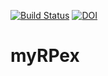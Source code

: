 [![Build Status](https://travis-ci.com/yzhlinscau/myRPex.svg?branch=master)](https://travis-ci.com/yzhlinscau/myRPex)
[![DOI](https://zenodo.org/badge/146180425.svg)](https://zenodo.org/badge/latestdoi/146180425)


# myRPex
